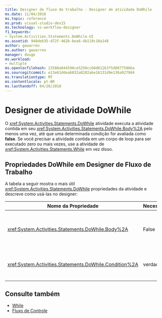 ```yaml
---
title: Designer de fluxo de trabalho - Designer de atividade DoWhile
ms.date: 11/04/2016
ms.topic: reference
ms.prod: visual-studio-dev15
ms.technology: vs-workflow-designer
f1_keywords:
- System.Activities.Statements.DoWhile.UI
ms.assetid: 948deb35-d72f-462b-bea6-4b119c10a148
author: gewarren
ms.author: gewarren
manager: douge
ms.workload:
- multiple
ms.openlocfilehash: 23588a044596ce5250cc68d01263f5d80775866a
ms.sourcegitcommit: e13e61ddea6032a8282abe16131d9e136a927984
ms.translationtype: MT
ms.contentlocale: pt-BR
ms.lasthandoff: 04/26/2018
---
```

# <a name="dowhile-activity-designer"></a>Designer de atividade DoWhile

O <xref:System.Activities.Statements.DoWhile> atividade executa a atividade contida em seu <xref:System.Activities.Statements.DoWhile.Body%2A> pelo menos uma vez, até que uma determinada condição for avaliada como **false**. Se você precisar a atividade contida em um corpo de loop para ser executado zero ou mais vezes, use a atividade de <xref:System.Activities.Statements.While> em vez disso.

## <a name="dowhile-properties-in-the-workflow-designer"></a>Propriedades DoWhile em Designer de Fluxo de Trabalho

A tabela a seguir mostra o mais útil <xref:System.Activities.Statements.DoWhile> propriedades da atividade e descreve como usá-las no designer:

|Nome da Propriedade|Necessária|Uso|
|-------------------|--------------|-----------|
|<xref:System.Activities.Statements.DoWhile.Body%2A>|False|A atividade para executar enquanto a condição é **true**. Para adicionar o <xref:System.Activities.Statements.DoWhile.Body%2A> atividade, remover uma atividade da caixa de ferramentas para a **corpo** caixa o **DoWhile** designer de atividade com o texto da dica "Descartar atividade aqui".|
|<xref:System.Activities.Statements.DoWhile.Condition%2A>|verdadeiro|A condição a ser avaliada após cada iteração do loop. Para definir o <xref:System.Activities.Statements.DoWhile.Condition%2A>, digite uma expressão do Visual Basic no **condição** caixa o **DoWhile** atividade designer ou na grade de propriedades.|

## <a name="see-also"></a>Consulte também

- [While](../workflow-designer/while-activity-designer.md)
- [Fluxo de Controle](../workflow-designer/control-flow-activity-designers.md)